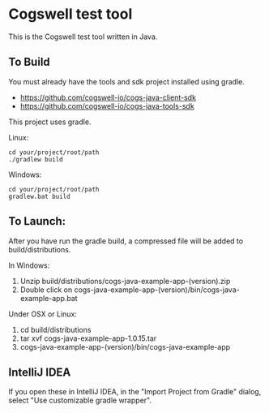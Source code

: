# Cogswell test tool
This is the Cogswell test tool written in Java.

## To Build
You must already have the tools and sdk project installed using gradle.
* https://github.com/cogswell-io/cogs-java-client-sdk
* https://github.com/cogswell-io/cogs-java-tools-sdk

This project uses gradle.

Linux:
```
cd your/project/root/path
./gradlew build
```

Windows:
```
cd your/project/root/path
gradlew.bat build
```

## To Launch:

After you have run the gradle build, a compressed file will be added to build/distributions.

In Windows:

1. Unzip build/distributions/cogs-java-example-app-(version).zip
2. Double click on cogs-java-example-app-(version)/bin/cogs-java-example-app.bat

Under OSX or Linux: 

1. cd build/distributions
2. tar xvf cogs-java-example-app-1.0.15.tar
3. cogs-java-example-app-(version)/bin/cogs-java-example-app

## IntelliJ IDEA

If you open these in IntelliJ IDEA, in the "Import Project from Gradle" dialog, select "Use customizable gradle wrapper".
